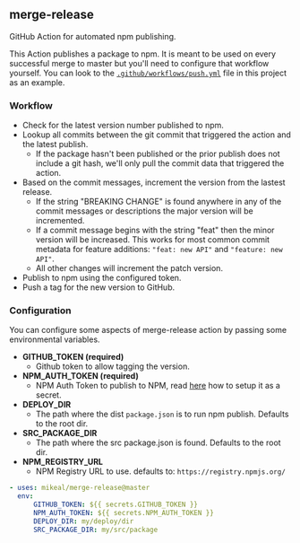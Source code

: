 ## merge-release

GitHub Action for automated npm publishing.

This Action publishes a package to npm. It is meant to be used on every successful merge to master but 
you'll need to configure that workflow yourself. You can look to the
[`.github/workflows/push.yml`](./.github/workflows/mikeals-workflow.yml) file in this project as an example.

### Workflow

* Check for the latest version number published to npm.
* Lookup all commits between the git commit that triggered the action and the latest publish.
  * If the package hasn't been published or the prior publish does not include a git hash, we'll
    only pull the commit data that triggered the action.
* Based on the commit messages, increment the version from the lastest release.
  * If the string "BREAKING CHANGE" is found anywhere in any of the commit messages or descriptions the major 
    version will be incremented.
  * If a commit message begins with the string "feat" then the minor version will be increased. This works
    for most common commit metadata for feature additions: `"feat: new API"` and `"feature: new API"`.
  * All other changes will increment the patch version.
* Publish to npm using the configured token.
* Push a tag for the new version to GitHub.


### Configuration

You can configure some aspects of merge-release action by passing some environmental variables.

* **GITHUB_TOKEN (required)**
  * Github token to allow tagging the version.
* **NPM_AUTH_TOKEN (required)**
  * NPM Auth Token to publish to NPM, read [here](https://docs.github.com/en/actions/configuring-and-managing-workflows/creating-and-storing-encrypted-secrets) how to setup it as a secret.
* **DEPLOY_DIR**
  * The path where the dist `package.json` is to run npm publish. Defaults to the root dir.
* **SRC_PACKAGE_DIR**
  * The path where the src package.json is found. Defaults to the root dir.
* **NPM_REGISTRY_URL**
  * NPM Registry URL to use. defaults to: `https://registry.npmjs.org/`
  
```yaml
- uses: mikeal/merge-release@master
  env:
      GITHUB_TOKEN: ${{ secrets.GITHUB_TOKEN }}
      NPM_AUTH_TOKEN: ${{ secrets.NPM_AUTH_TOKEN }}
      DEPLOY_DIR: my/deploy/dir
      SRC_PACKAGE_DIR: my/src/package
```
